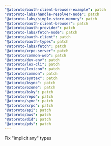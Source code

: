 ```yaml
---
"@atproto/oauth-client-browser-example": patch
"@atproto-labs/handle-resolver-node": patch
"@atproto-labs/simple-store-memory": patch
"@atproto/oauth-client-browser": patch
"@atproto/oauth-provider": patch
"@atproto-labs/fetch-node": patch
"@atproto/oauth-client": patch
"@atproto/oauth-types": patch
"@atproto-labs/fetch": patch
"@atproto/xrpc-server": patch
"@atproto/common-web": patch
"@atproto/dev-env": patch
"@atproto/lex-cli": patch
"@atproto/lexicon": patch
"@atproto/common": patch
"@atproto/syntax": patch
"@atproto/bsync": patch
"@atproto/ozone": patch
"@atproto/bsky": patch
"@atproto/repo": patch
"@atproto/sync": patch
"@atproto/xrpc": patch
"@atproto/api": patch
"@atproto/aws": patch
"@atproto/did": patch
"@atproto/pds": patch
---
```


Fix "implicit any" types
